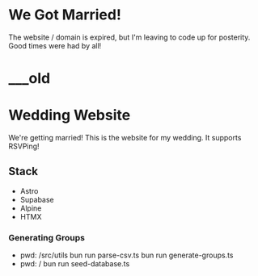 # We Got Married!

The website / domain is expired, but I'm leaving to code up for posterity. Good times were had by all!

# ___old

# Wedding Website

We're getting married! This is the website for my wedding. It supports RSVPing!

## Stack

- Astro
- Supabase
- Alpine
- HTMX

### Generating Groups

- pwd: /src/utils
  bun run parse-csv.ts
  bun run generate-groups.ts
- pwd: /
  bun run seed-database.ts

